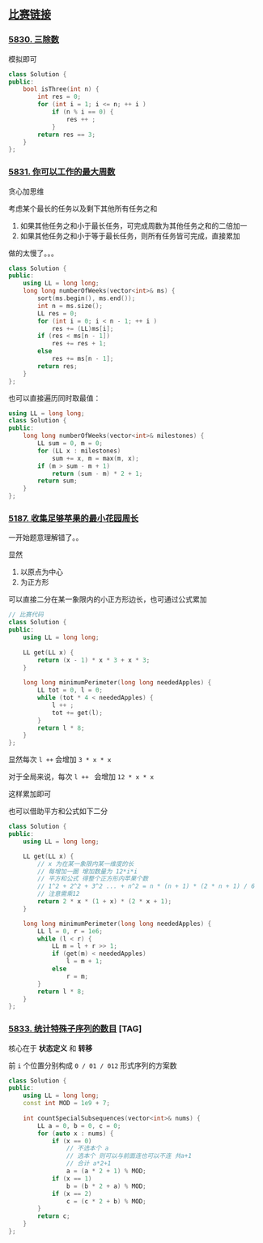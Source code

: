 ## [比赛链接]()


### [5830. 三除数](https://leetcode-cn.com/problems/three-divisors/)

模拟即可

```c++
class Solution {
public:
    bool isThree(int n) {
        int res = 0;
        for (int i = 1; i <= n; ++ i )
            if (n % i == 0) {
                res ++ ;
            }
        return res == 3;
    }
};
```


### [5831. 你可以工作的最大周数](https://leetcode-cn.com/problems/maximum-number-of-weeks-for-which-you-can-work/)

贪心加思维

考虑某个最长的任务以及剩下其他所有任务之和

1.   如果其他任务之和小于最长任务，可完成周数为其他任务之和的二倍加一
2.   如果其他任务之和小于等于最长任务，则所有任务皆可完成，直接累加

做的太慢了。。。

```c++
class Solution {
public:
    using LL = long long;
    long long numberOfWeeks(vector<int>& ms) {
        sort(ms.begin(), ms.end());
        int n = ms.size();
        LL res = 0;
        for (int i = 0; i < n - 1; ++ i )
            res += (LL)ms[i];
        if (res < ms[n - 1])
            res += res + 1;
        else
            res += ms[n - 1];
        return res;
    }
};
```

也可以直接遍历同时取最值：

```c++
using LL = long long;
class Solution {
public:
    long long numberOfWeeks(vector<int>& milestones) {
        LL sum = 0, m = 0;
        for (LL x : milestones)
            sum += x, m = max(m, x);
        if (m > sum - m + 1)
            return (sum - m) * 2 + 1;
        return sum;
    }
};
```



### [5187. 收集足够苹果的最小花园周长](https://leetcode-cn.com/problems/minimum-garden-perimeter-to-collect-enough-apples/)

一开始题意理解错了。。

显然

1.   以原点为中心
2.   为正方形

可以直接二分在某一象限内的小正方形边长，也可通过公式累加

```c++
// 比赛代码
class Solution {
public:
    using LL = long long;
    
    LL get(LL x) {
        return (x - 1) * x * 3 + x * 3;
    }
    
    long long minimumPerimeter(long long neededApples) {
        LL tot = 0, l = 0;
        while (tot * 4 < neededApples) {
            l ++ ;
            tot += get(l);
        }
        return l * 8;
    }
};
```

显然每次 `l ++` 会增加 `3 * x * x`

对于全局来说，每次 `l ++ ` 会增加 `12 * x * x`

这样累加即可

也可以借助平方和公式如下二分

```c++
class Solution {
public:
    using LL = long long;

    LL get(LL x) {
        // x 为在某一象限内某一维度的长
        // 每增加一圈 增加数量为 12*i*i
        // 平方和公式 得整个正方形内苹果个数
        // 1^2 + 2^2 + 3^2 ... + n^2 = n * (n + 1) * (2 * n + 1) / 6
        // 注意需乘12
        return 2 * x * (1 + x) * (2 * x + 1);
    }

    long long minimumPerimeter(long long neededApples) {
        LL l = 0, r = 1e6;
        while (l < r) {
            LL m = l + r >> 1;
            if (get(m) < neededApples)
                l = m + 1;
            else
                r = m;
        }
        return l * 8;
    }
};
```



### [5833. 统计特殊子序列的数目](https://leetcode-cn.com/problems/count-number-of-special-subsequences/) [TAG]

核心在于 **状态定义** 和 **转移**

前 `i` 个位置分别构成 `0 / 01 / 012` 形式序列的方案数

```c++
class Solution {
public:
    using LL = long long;
    const int MOD = 1e9 + 7;
    
    int countSpecialSubsequences(vector<int>& nums) {
        LL a = 0, b = 0, c = 0;
        for (auto x : nums) {
            if (x == 0)
                // 不选本个 a
                // 选本个 则可以与前面连也可以不连 共a+1
                // 合计 a*2+1
                a = (a * 2 + 1) % MOD;
            if (x == 1)
                b = (b * 2 + a) % MOD;
            if (x == 2)
                c = (c * 2 + b) % MOD;
        }
        return c;
    }
};
```
